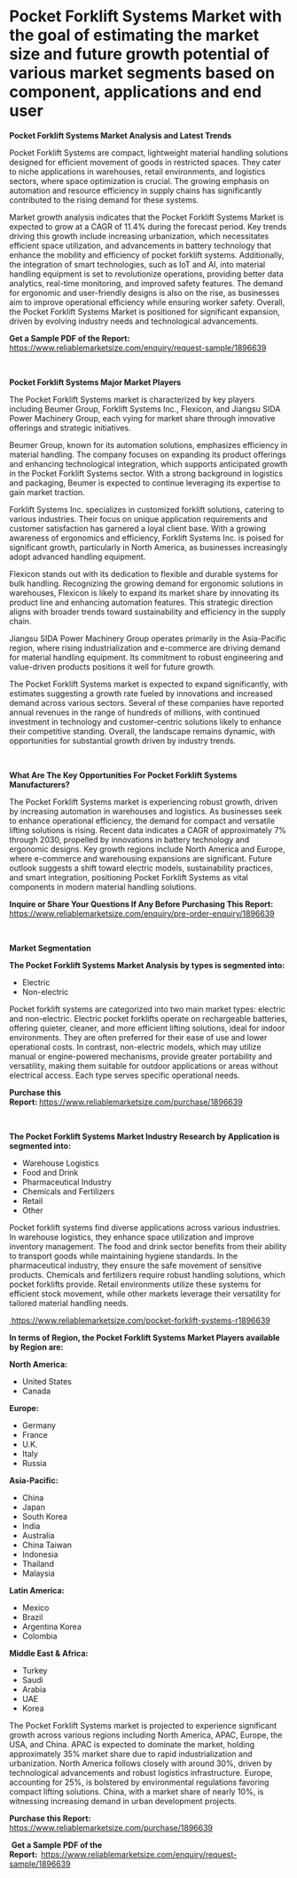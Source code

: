 <p><h1>Pocket Forklift Systems Market with the goal of estimating the market size and future growth potential of various market segments based on component, applications and end user</h1></p><p><strong>Pocket Forklift Systems Market Analysis and Latest Trends</strong></p>
<p><p>Pocket Forklift Systems are compact, lightweight material handling solutions designed for efficient movement of goods in restricted spaces. They cater to niche applications in warehouses, retail environments, and logistics sectors, where space optimization is crucial. The growing emphasis on automation and resource efficiency in supply chains has significantly contributed to the rising demand for these systems. </p><p>Market growth analysis indicates that the Pocket Forklift Systems Market is expected to grow at a CAGR of 11.4% during the forecast period. Key trends driving this growth include increasing urbanization, which necessitates efficient space utilization, and advancements in battery technology that enhance the mobility and efficiency of pocket forklift systems. Additionally, the integration of smart technologies, such as IoT and AI, into material handling equipment is set to revolutionize operations, providing better data analytics, real-time monitoring, and improved safety features. The demand for ergonomic and user-friendly designs is also on the rise, as businesses aim to improve operational efficiency while ensuring worker safety. Overall, the Pocket Forklift Systems Market is positioned for significant expansion, driven by evolving industry needs and technological advancements.</p></p>
<p><strong>Get a Sample PDF of the Report:&nbsp;</strong> <a href="https://www.reliablemarketsize.com/enquiry/request-sample/1896639?utm_campaign=2796&utm_medium=2&utm_source=Github&utm_content=ia&utm_term=12042025&utm_id=pocket-forklift-systems">https://www.reliablemarketsize.com/enquiry/request-sample/1896639</a></p>
<p>&nbsp;</p>
<p><strong>Pocket Forklift Systems Major Market Players</strong></p>
<p><p>The Pocket Forklift Systems market is characterized by key players including Beumer Group, Forklift Systems Inc., Flexicon, and Jiangsu SIDA Power Machinery Group, each vying for market share through innovative offerings and strategic initiatives.</p><p>Beumer Group, known for its automation solutions, emphasizes efficiency in material handling. The company focuses on expanding its product offerings and enhancing technological integration, which supports anticipated growth in the Pocket Forklift Systems sector. With a strong background in logistics and packaging, Beumer is expected to continue leveraging its expertise to gain market traction.</p><p>Forklift Systems Inc. specializes in customized forklift solutions, catering to various industries. Their focus on unique application requirements and customer satisfaction has garnered a loyal client base. With a growing awareness of ergonomics and efficiency, Forklift Systems Inc. is poised for significant growth, particularly in North America, as businesses increasingly adopt advanced handling equipment.</p><p>Flexicon stands out with its dedication to flexible and durable systems for bulk handling. Recognizing the growing demand for ergonomic solutions in warehouses, Flexicon is likely to expand its market share by innovating its product line and enhancing automation features. This strategic direction aligns with broader trends toward sustainability and efficiency in the supply chain.</p><p>Jiangsu SIDA Power Machinery Group operates primarily in the Asia-Pacific region, where rising industrialization and e-commerce are driving demand for material handling equipment. Its commitment to robust engineering and value-driven products positions it well for future growth.</p><p>The Pocket Forklift Systems market is expected to expand significantly, with estimates suggesting a growth rate fueled by innovations and increased demand across various sectors. Several of these companies have reported annual revenues in the range of hundreds of millions, with continued investment in technology and customer-centric solutions likely to enhance their competitive standing. Overall, the landscape remains dynamic, with opportunities for substantial growth driven by industry trends.</p></p>
<p>&nbsp;</p>
<p><strong>What Are The Key Opportunities For Pocket Forklift Systems Manufacturers?</strong></p>
<p><p>The Pocket Forklift Systems market is experiencing robust growth, driven by increasing automation in warehouses and logistics. As businesses seek to enhance operational efficiency, the demand for compact and versatile lifting solutions is rising. Recent data indicates a CAGR of approximately 7% through 2030, propelled by innovations in battery technology and ergonomic designs. Key growth regions include North America and Europe, where e-commerce and warehousing expansions are significant. Future outlook suggests a shift toward electric models, sustainability practices, and smart integration, positioning Pocket Forklift Systems as vital components in modern material handling solutions.</p></p>
<p><strong>Inquire or Share Your Questions If Any Before Purchasing This Report:</strong> <a href="https://www.reliablemarketsize.com/enquiry/pre-order-enquiry/1896639?utm_campaign=2796&utm_medium=2&utm_source=Github&utm_content=ia&utm_term=12042025&utm_id=pocket-forklift-systems">https://www.reliablemarketsize.com/enquiry/pre-order-enquiry/1896639</a></p>
<p>&nbsp;</p>
<p><strong>Market Segmentation</strong></p>
<p><strong>The Pocket Forklift Systems Market Analysis by types is segmented into:</strong></p>
<p><ul><li>Electric</li><li>Non-electric</li></ul></p>
<p><p>Pocket forklift systems are categorized into two main market types: electric and non-electric. Electric pocket forklifts operate on rechargeable batteries, offering quieter, cleaner, and more efficient lifting solutions, ideal for indoor environments. They are often preferred for their ease of use and lower operational costs. In contrast, non-electric models, which may utilize manual or engine-powered mechanisms, provide greater portability and versatility, making them suitable for outdoor applications or areas without electrical access. Each type serves specific operational needs.</p></p>
<p><strong>Purchase this Report:&nbsp;</strong><a href="https://www.reliablemarketsize.com/purchase/1896639?utm_campaign=2796&utm_medium=2&utm_source=Github&utm_content=ia&utm_term=12042025&utm_id=pocket-forklift-systems">https://www.reliablemarketsize.com/purchase/1896639</a></p>
<p>&nbsp;</p>
<p><strong>The Pocket Forklift Systems Market Industry Research by Application is segmented into:</strong></p>
<p><ul><li>Warehouse Logistics</li><li>Food and Drink</li><li>Pharmaceutical Industry</li><li>Chemicals and Fertilizers</li><li>Retail</li><li>Other</li></ul></p>
<p><p>Pocket forklift systems find diverse applications across various industries. In warehouse logistics, they enhance space utilization and improve inventory management. The food and drink sector benefits from their ability to transport goods while maintaining hygiene standards. In the pharmaceutical industry, they ensure the safe movement of sensitive products. Chemicals and fertilizers require robust handling solutions, which pocket forklifts provide. Retail environments utilize these systems for efficient stock movement, while other markets leverage their versatility for tailored material handling needs.</p></p>
<p><a href="https://www.reliablemarketsize.com/pocket-forklift-systems-r1896639?utm_campaign=2796&utm_medium=2&utm_source=Github&utm_content=ia&utm_term=12042025&utm_id=pocket-forklift-systems">&nbsp;https://www.reliablemarketsize.com/pocket-forklift-systems-r1896639</a></p>
<p><strong>In terms of Region, the Pocket Forklift Systems Market Players available by Region are:</strong></p>
<p>
    <p> <strong> North America: </strong>
        <ul>
            <li>United States</li>
            <li>Canada</li>
        </ul>
        </p> 
    <p> <strong> Europe: </strong>
        <ul>
            <li>Germany</li>
            <li>France</li>
            <li>U.K.</li>
            <li>Italy</li>
            <li>Russia</li>
        </ul>
        </p> 
    <p> <strong> Asia-Pacific: </strong>
        <ul>
            <li>China</li>
            <li>Japan</li>
            <li>South Korea</li>
            <li>India</li>
            <li>Australia</li>
            <li>China Taiwan</li>
            <li>Indonesia</li>
            <li>Thailand</li>
            <li>Malaysia</li>
        </ul>
        </p> 
    <p> <strong> Latin America: </strong>
        <ul>
            <li>Mexico</li>
            <li>Brazil</li>
            <li>Argentina Korea</li>
            <li>Colombia</li>
        </ul>
        </p> 
    <p> <strong> Middle East & Africa: </strong>
        <ul>
            <li>Turkey</li>
            <li>Saudi</li>
            <li>Arabia</li>
            <li>UAE</li>
            <li>Korea</li>
        </ul>
    </p>
    </p>
<p><p>The Pocket Forklift Systems market is projected to experience significant growth across various regions including North America, APAC, Europe, the USA, and China. APAC is expected to dominate the market, holding approximately 35% market share due to rapid industrialization and urbanization. North America follows closely with around 30%, driven by technological advancements and robust logistics infrastructure. Europe, accounting for 25%, is bolstered by environmental regulations favoring compact lifting solutions. China, with a market share of nearly 10%, is witnessing increasing demand in urban development projects.</p></p>
<p><strong>Purchase this Report: </strong><a href="https://www.reliablemarketsize.com/purchase/1896639?utm_campaign=2796&utm_medium=2&utm_source=Github&utm_content=ia&utm_term=12042025&utm_id=pocket-forklift-systems">https://www.reliablemarketsize.com/purchase/1896639</a></p>
<p>&nbsp;<strong>Get a Sample PDF of the Report:&nbsp;&nbsp;</strong><a href="https://www.reliablemarketsize.com/enquiry/request-sample/1896639?utm_campaign=2796&utm_medium=2&utm_source=Github&utm_content=ia&utm_term=12042025&utm_id=pocket-forklift-systems">https://www.reliablemarketsize.com/enquiry/request-sample/1896639</a></p>
<p><strong></strong></p>
<p><p></p><p></p><p></p></p>
